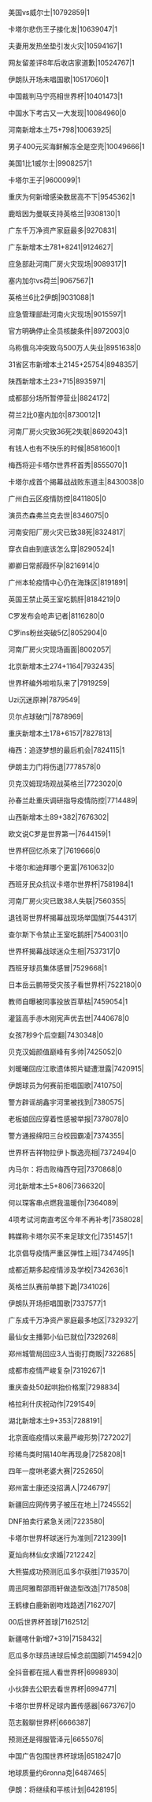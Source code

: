 美国vs威尔士|10792859|1

卡塔尔悲伤王子接化发|10639047|1

夫妻用发热坐垫引发火灾|10594167|1

网友留差评8年后收店家道歉|10524767|1

伊朗队开场未唱国歌|10517060|1

中国裁判马宁亮相世界杯|10401473|1

中国水下考古又一大发现|10084960|0

河南新增本土75+798|10063925|

男子400元买海鲜解冻全是空壳|10049666|1

美国1比1威尔士|9908257|1

卡塔尔王子|9600099|1

重庆为何新增感染数居高不下|9545362|1

鹿晗因为曼联支持英格兰|9308130|1

广东千万净资产家庭最多|9270831|

广东新增本土781+8241|9124627|

应急部赴河南厂房火灾现场|9089317|1

塞内加尔vs荷兰|9067567|1

英格兰6比2伊朗|9031088|1

应急管理部赴河南火灾现场|9015597|1

官方明确停止全员核酸条件|8972003|0

乌称俄乌冲突致乌500万人失业|8951638|0

31省区市新增本土2145+25754|8948357|

陕西新增本土23+715|8935971|

成都部分场所暂停营业|8824172|

荷兰2比0塞内加尔|8730012|1

河南厂房火灾致36死2失联|8692043|1

有钱人也有不快乐的时候|8581600|1

梅西将迎卡塔尔世界杯首秀|8555070|1

卡塔尔成首个揭幕战战败东道主|8430038|0

广州白云区疫情防控|8411805|0

演员杰森弗兰克去世|8346075|0

河南安阳厂房火灾已致38死|8324817|

穿衣自由到底该怎么穿|8290524|1

卿卿日常郝葭怀孕|8216914|0

广州本轮疫情中心仍在海珠区|8191891|

英国王禁止英王室吃鹅肝|8184219|0

C罗发布会呛声记者|8116280|0

C罗ins粉丝突破5亿|8052904|0

河南厂房火灾现场画面|8002057|

北京新增本土274+1164|7932435|

世界杯编外啦啦队来了|7919259|

Uzi沉迷原神|7879549|

贝尔点球破门|7878969|

重庆新增本土178+6157|7827813|

梅西：追逐梦想的最后机会|7824115|1

伊朗主力门将伤退|7778578|0

贝克汉姆现场观战英格兰|7723020|0

孙春兰赴重庆调研指导疫情防控|7714489|

山西新增本土89+382|7676302|

欧文说C罗是世界第一|7644159|1

世界杯回忆杀来了|7619666|0

卡塔尔和迪拜哪个更富|7610632|0

西班牙民众抗议卡塔尔世界杯|7581984|1

河南厂房火灾已致38人失联|7560355|

退钱哥世界杯揭幕战现场举国旗|7544317|

查尔斯下令禁止王室吃鹅肝|7540031|0

世界杯揭幕战球迷众生相|7537317|0

西班牙球员集体感冒|7529668|1

日本岳云鹏带受灾孩子看世界杯|7522180|0

教师自曝被同事投放百草枯|7459054|1

灌篮高手赤木刚宪声优去世|7440678|0

女孩7秒9个后空翻|7430348|0

贝克汉姆颜值巅峰有多帅|7425052|0

刘暖曦回应江歌遗体照片疑遭泄露|7420915|

伊朗球员为何赛前拒唱国歌|7410750|

警方辟谣胡鑫宇河里被找到|7380575|

老板娘回应穿着性感被举报|7378078|0

警方通报绵阳三台校园霸凌|7374355|

世界杯吉祥物拉伊卜飘逸亮相|7372494|0

内马尔：将击败梅西夺冠|7370868|0

河北新增本土5+806|7366320|

何以琛客串点燃我温暖你|7364089|

4项考试河南直考区今年不再补考|7358028|

韩媒称卡塔尔买不来足球文化|7351457|1

北京倡导疫情严重区弹性上班|7347495|1

成都近期多起疫情涉及学校|7342636|1

英格兰队赛前单膝下跪|7341026|

伊朗队开场拒唱国歌|7337577|1

广东成千万净资产家庭最多地区|7329327|

最仙女主播郭小仙已就位|7329268|

郑州城管局回应3人当街打商贩|7322685|

成都市疫情严峻复杂|7319267|1

重庆查处50起哄抬价格案|7298834|

格拉利什庆祝动作|7291549|

湖北新增本土9+353|7288191|

北京面临疫情以来最严峻形势|7272027|

珍稀鸟类时隔140年再现身|7258208|1

四年一度哄老婆大赛|7252650|

郑州富士康还没招满人|7246797|

新疆回应网传男子被压在地上|7245552|

DNF拍卖行紧急关闭|7223580|

卡塔尔世界杯球迷行为准则|7212399|1

夏灿向林仙女求婚|7212242|

大熊猫成功预测厄瓜多尔获胜|7193570|

周迅阿雅帮邵雨轩做造型改造|7178508|

王鹤棣白鹿新剧吻戏路透|7162707|

00后世界杯首球|7162512|

新疆喀什新增7+319|7158432|

厄瓜多尔球员进球后悼念前国脚|7145942|0

全抖音都在摇人看世界杯|6998930|

小伙辞去公职去看世界杯|6994771|

卡塔尔世界杯足球内置传感器|6673767|0

范志毅聊世界杯|6666387|

预测还是得服管泽元|6655076|

中国广告包围世界杯球场|6518247|0

地球质量约6ronna克|6487465|

伊朗：将继续和平核计划|6428195|

